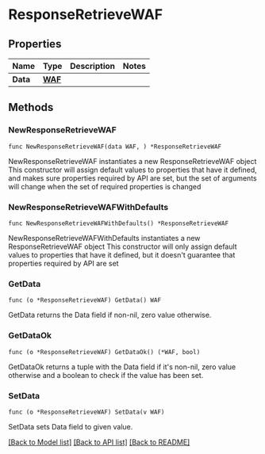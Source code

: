 # ResponseRetrieveWAF

## Properties

Name | Type | Description | Notes
------------ | ------------- | ------------- | -------------
**Data** | [**WAF**](WAF.md) |  | 

## Methods

### NewResponseRetrieveWAF

`func NewResponseRetrieveWAF(data WAF, ) *ResponseRetrieveWAF`

NewResponseRetrieveWAF instantiates a new ResponseRetrieveWAF object
This constructor will assign default values to properties that have it defined,
and makes sure properties required by API are set, but the set of arguments
will change when the set of required properties is changed

### NewResponseRetrieveWAFWithDefaults

`func NewResponseRetrieveWAFWithDefaults() *ResponseRetrieveWAF`

NewResponseRetrieveWAFWithDefaults instantiates a new ResponseRetrieveWAF object
This constructor will only assign default values to properties that have it defined,
but it doesn't guarantee that properties required by API are set

### GetData

`func (o *ResponseRetrieveWAF) GetData() WAF`

GetData returns the Data field if non-nil, zero value otherwise.

### GetDataOk

`func (o *ResponseRetrieveWAF) GetDataOk() (*WAF, bool)`

GetDataOk returns a tuple with the Data field if it's non-nil, zero value otherwise
and a boolean to check if the value has been set.

### SetData

`func (o *ResponseRetrieveWAF) SetData(v WAF)`

SetData sets Data field to given value.



[[Back to Model list]](../README.md#documentation-for-models) [[Back to API list]](../README.md#documentation-for-api-endpoints) [[Back to README]](../README.md)


